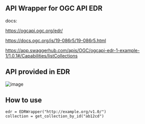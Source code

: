 ## API Wrapper for OGC API EDR
docs: 

https://ogcapi.ogc.org/edr/

https://docs.ogc.org/is/19-086r5/19-086r5.html

https://app.swaggerhub.com/apis/OGC/ogcapi-edr-1-example-1/1.0.1#/Capabilities/listCollections

## API provided in EDR

![image](https://user-images.githubusercontent.com/25833953/227817417-634e85dc-7f0a-4600-846d-d96c69b7b9da.png)

## How to use

```
edr = EDRWrapper("http://example.org/v1.0/")
collection = get_collection_by_id("ab12cd")
```
